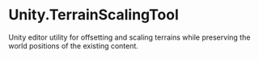 # Unity.TerrainScalingTool
Unity editor utility for offsetting and scaling terrains while preserving the world positions of the existing content.
